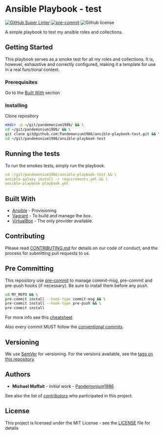 # Ansible Playbook - test

[![GitHub Super Linter](https://github.com/Pandemonium1986/ansible-playbook-test/actions/workflows/linter.yml/badge.svg)](https://github.com/Pandemonium1986/ansible-playbook-test/actions/workflows/linter.yml)
[![pre-commit](https://img.shields.io/badge/pre--commit-enabled-brightgreen?logo=pre-commit&logoColor=white)](https://github.com/pre-commit/pre-commit)
![Github license](https://img.shields.io/github/license/Pandemonium1986/ansible-playbook-test.svg?logo=github)

A simple playbook to test my ansible roles and collections.

## Getting Started

This playbook serves as a smoke test for all my roles and collections. It is, however, exhaustive and correctly configured, making it a template for use in a real functional context.


### Prerequisites

Go to the [Built With](#built-with) section

### Installing

Clone repository

```sh
mkdir -p ~/git/pandemonium1986/ && \
cd ~/git/pandemonium1986/ && \
git clone git@github.com:Pandemonium1986/ansible-playbook-test.git && \
cd ~/git/pandemonium1986/ansible-playbook-test
```


## Running the tests

To run the smokes tests, simply run the playbook.

```yaml
cd ~/git/pandemonium1986/ansible-playbook-test && \
ansible-galaxy install -r requirements.yml && \
ansible-playbook playbook.yml
```

## Built With

- [Ansible](https://docs.ansible.com/ansible/latest/installation_guide/index.html) - Provisioning
- [Vagrant](https://www.vagrantup.com/downloads.html) - To build and manage the box.
- [VirtualBox](https://www.virtualbox.org/wiki/Downloads) - The only provider available.


## Contributing

Please read [CONTRIBUTING.md](https://github.com/Pandemonium1986/.github/blob/main/CONTRIBUTING.md) for details on our code of conduct, and the process for submitting pull requests to us.

## Pre Committing

This repository use [pre-commit](https://pre-commit.com) to manage commit-msg, pre-commit and pre-push hooks (if necessary).
Be sure to install them before any push.

```sh
cd MY_REPO && \
pre-commit install --hook-type commit-msg && \
pre-commit install --hook-type pre-push && \
pre-commit install
```

For more info see this [cheatsheet](https://github.com/Pandemonium1986/cheatsheet/blob/main/Commit.md)

Also every commit MUST follow the [conventional commits](https://www.conventionalcommits.org/en/v1.0.0/).

## Versioning

We use [SemVer](http://semver.org/) for versioning. For the versions available, see the [tags on this repository](https://github.com/Pandemonium1986/ansible-playbook-test/tags).

## Authors

- **Michael Maffait** - _Initial work_ - [Pandemonium1986](https://github.com/Pandemonium1986)

See also the list of [contributors](https://github.com/Pandemonium1986/ansible-playbook-test/contributors) who participated in this project.

## License

This project is licensed under the MIT License - see the [LICENSE](./LICENSE) file for details
